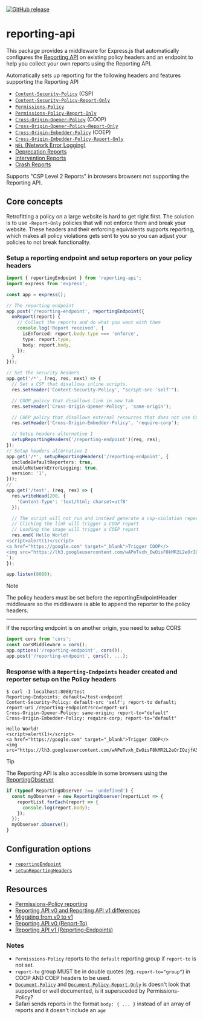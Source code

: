 [![GitHub release](https://img.shields.io/npm/v/reporting-api.svg?style=flat-square)](https://www.npmjs.com/package/reporting-api)

# reporting-api

This package provides a middleware for Express.js that automatically configures the [Reporting API](https://w3c.github.io/reporting/) on existing policy headers and an endpoint to help you collect your own reports using the Reporting API.

Automatically sets up reporting for the following headers and features supporting the Reporting API
- [`Content-Security-Policy`](https://developer.mozilla.org/en-US/docs/Web/HTTP/CSP) (CSP)
- [`Content-Security-Policy-Report-Only`](https://developer.mozilla.org/en-US/docs/Web/HTTP/Headers/Content-Security-Policy-Report-Only)
- [`Permissions-Policy`](https://developer.mozilla.org/en-US/docs/Web/HTTP/Permissions_Policy)
- [`Permissions-Policy-Report-Only`](https://github.com/w3c/webappsec-permissions-policy/blob/main/reporting.md
)
- [`Cross-Origin-Opener-Policy`](https://developer.mozilla.org/en-US/docs/Web/HTTP/Headers/Cross-Origin-Opener-Policy) (COOP)
- [`Cross-Origin-Opener-Policy-Report-Only`](https://github.com/camillelamy/explainers/blob/main/coop_reporting.md)
- [`Cross-Origin-Embedder-Policy`](https://developer.mozilla.org/en-US/docs/Web/HTTP/Headers/Cross-Origin-Embedder-Policy)  (COEP)
- [`Cross-Origin-Embedder-Policy-Report-Only`](https://gist.github.com/yutakahirano/f14f15bd1595e1e913b0870649000470)
- [`NEL` (Network Error Logging)](https://developer.mozilla.org/en-US/docs/Web/HTTP/Network_Error_Logging)
- [Deprecation Reports](https://wicg.github.io/deprecation-reporting/)
- [Intervention Reports](https://wicg.github.io/intervention-reporting/)
- [Crash Reports](https://wicg.github.io/crash-reporting/)

Supports "CSP Level 2 Reports" in browsers browsers not supporting the Reporting API.

## Core concepts

Retrofitting a policy on a large website is hard to get right first. The solution is to use `-Report-Only` policies that will not enforce them and break your website. These headers and their enforcing equivalents supports reporting, which makes all policy violations gets sent to you so you can adjust your policies to not break functionality. 

### Setup a reporting endpoint and setup reporters on your policy headers
```ts
import { reportingEndpoint } from 'reporting-api';
import express from 'express';

const app = express();

// The reporting endpoint
app.post('/reporting-endpoint', reportingEndpoint({
  onReport(report) {
    // Collect the reports and do what you want with them
    console.log('Report received', {
      isEnforced: report.body.type === 'enforce',
      type: report.type,
      body: report.body,
    });
  }
}));

// Set the security headers
app.get('/*', (req, res, next) => {
  // Set a CSP that disallows inline scripts.
  res.setHeader('Content-Security-Policy', "script-src 'self'");

  // COOP policy that disallows link in new tab
  res.setHeader('Cross-Origin-Opener-Policy', 'same-origin');

  // COEP policy that disallows external resources that does not use CORS or CORP (Cross-Origin-Resource-Policy)
  res.setHeader('Cross-Origin-Embedder-Policy', 'require-corp');

  // Setup headers alternative 1
  setupReportingHeaders('/reporting-endpoint')(req, res);
});
// Setup headers alternative 2
app.get('/*', setupReportingHeaders('/reporting-endpoint', {
  includeDefaultReporters: true,
  enableNetworkErrorLogging: true,
  version: '1',
}));
// 
app.get('/test', (req, res) => {
  res.writeHead(200, {
    'Content-Type': 'text/html; charset=utf8'
  });

  // The script will not run and instead generate a csp-violation report
  // Clicking the link will trigger a COOP report
  // Loading the image will trigger a COEP report
  res.end(`Hello World!
<script>alert(1)</script>
<a href="https://google.com" target="_blank">Trigger COOP</>
<img src="https://lh3.googleusercontent.com/wAPeTvxh_EwOisF8kMR2L2eOrIOzjfA5AjE28W5asyfGeH85glwrO6zyqL71dCC26R63chADTO7DLOjnqRoXXOAB8t2f4C3QnU6o0BA">
`);
});

app.listen(8080);
```

> [!NOTE]
> The policy headers must be set before the reportingEndpointHeader middleware so the middleware is able to append the reporter to the policy headers.
> ***
> If the reporting endpoint is on another origin, you need to setup CORS
> ```ts
> import cors from 'cors';
> const corsMiddleware = cors();
> app.options('/reporting-endpoint', cors());
> app.post('/reporting-endpoint', cors(), ...);
> ```

### Response with a `Reporting-Endpoints` header created and reporter setup on the Policy headers
```
$ curl -I localhost:8080/test
Reporting-Endpoints: default=/test-endpoint
Content-Security-Policy: default-src 'self'; report-to default; report-uri /reporting-endpoint?src=report-uri
Cross-Origin-Opener-Policy: same-origin; report-to="default"
Cross-Origin-Embedder-Policy: require-corp; report-to="default"

Hello World!
<script>alert(1)</script>
<a href="https://google.com" target="_blank">Trigger COOP</>
<img src="https://lh3.googleusercontent.com/wAPeTvxh_EwOisF8kMR2L2eOrIOzjfA5AjE28W5asyfGeH85glwrO6zyqL71dCC26R63chADTO7DLOjnqRoXXOAB8t2f4C3QnU6o0BA">
```

> [!TIP]
> 
> The Reporting API is also accessible in some browsers using the [ReportingObserver](https://developer.mozilla.org/en-US/docs/Web/API/ReportingObserver)
> ```js
> if (typeof ReportingObserver !== 'undefined') {
>   const myObserver = new ReportingObserver(reportList => {
>     reportList.forEach(report => {
>       console.log(report.body);
>     });
>   });
>   myObserver.observe();
> }
>```

## Configuration options

- [`reportingEndpoint`](./src/reporting-endpoint.ts)
- [`setupReportingHeaders`](./src/setup-headers.ts)

## Resources

- [Permissions-Policy reporting](https://github.com/w3c/webappsec-permissions-policy/blob/main/reporting.md)
- [Reporting API v0 and Reporting API v1 differences](https://chromium.googlesource.com/chromium/src/+/HEAD/net/reporting/README.md#supporting-both-v0-and-v1-reporting-in-the-same-codebase)
- [Migrating from v0 to v1](https://developer.chrome.com/blog/reporting-api-migration)
- [Reporting API v0 (Report-To)](https://www.w3.org/TR/reporting/)
- [Reporting API v1 (Reporting-Endpoints)](https://w3c.github.io/reporting/)

### Notes

- `Permissions-Policy` reports to the `default` reporting group if `report-to` is not set.
- `report-to` group MUST be in double quotes (eg. `report-to="group"`) in COOP AND COEP headers to be used.
- [`Document-Policy`](https://wicg.github.io/document-policy/) and [`Document-Policy-Report-Only`](https://wicg.github.io/document-policy/) is doesn't look that supported or well documented, is it supersceded by Permissions-Policy?
- Safari sends reports in the format `body: { ... }` instead of an array of reports and it doesn't include an `age`
